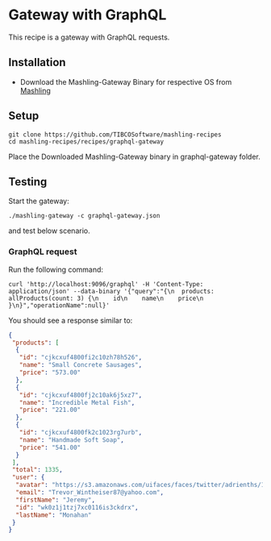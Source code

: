 # Gateway with GraphQL
This recipe is a gateway with GraphQL requests.

## Installation
* Download the Mashling-Gateway Binary for respective OS from [Mashling](https://github.com/TIBCOSoftware/mashling/tree/master#installation-and-usage)

## Setup
```
git clone https://github.com/TIBCOSoftware/mashling-recipes
cd mashling-recipes/recipes/graphql-gateway
```
Place the Downloaded Mashling-Gateway binary in graphql-gateway folder.

## Testing
Start the gateway:
```
./mashling-gateway -c graphql-gateway.json
```
and test below scenario.

### GraphQL request
Run the following command:
```
curl 'http://localhost:9096/graphql' -H 'Content-Type: application/json' --data-binary '{"query":"{\n  products: allProducts(count: 3) {\n    id\n    name\n    price\n  }\n}","operationName":null}'
```

You should see a response similar to:
```json
{
 "products": [
  {
   "id": "cjkcxuf4800fi2c10zh78h526",
   "name": "Small Concrete Sausages",
   "price": "573.00"
  },
  {
   "id": "cjkcxuf4800fj2c10ak6j5xz7",
   "name": "Incredible Metal Fish",
   "price": "221.00"
  },
  {
   "id": "cjkcxuf4800fk2c1023rg7urb",
   "name": "Handmade Soft Soap",
   "price": "541.00"
  }
 ],
 "total": 1335,
 "user": {
  "avatar": "https://s3.amazonaws.com/uifaces/faces/twitter/adrienths/128.jpg",
  "email": "Trevor_Wintheiser87@yahoo.com",
  "firstName": "Jeremy",
  "id": "wk0z1j1tzj7xc0116is3ckdrx",
  "lastName": "Monahan"
 }
}
```
